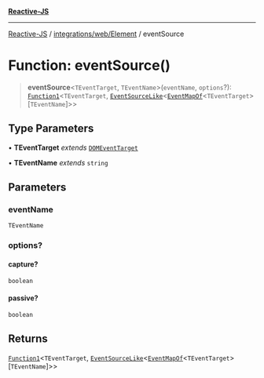 [**Reactive-JS**](../../../../README.md)

***

[Reactive-JS](../../../../README.md) / [integrations/web/Element](../README.md) / eventSource

# Function: eventSource()

> **eventSource**\<`TEventTarget`, `TEventName`\>(`eventName`, `options`?): [`Function1`](../../../../functions/type-aliases/Function1.md)\<`TEventTarget`, [`EventSourceLike`](../../../../computations/interfaces/EventSourceLike.md)\<[`EventMapOf`](../../type-aliases/EventMapOf.md)\<`TEventTarget`\>\[`TEventName`\]\>\>

## Type Parameters

• **TEventTarget** *extends* [`DOMEventTarget`](../../type-aliases/DOMEventTarget.md)

• **TEventName** *extends* `string`

## Parameters

### eventName

`TEventName`

### options?

#### capture?

`boolean`

#### passive?

`boolean`

## Returns

[`Function1`](../../../../functions/type-aliases/Function1.md)\<`TEventTarget`, [`EventSourceLike`](../../../../computations/interfaces/EventSourceLike.md)\<[`EventMapOf`](../../type-aliases/EventMapOf.md)\<`TEventTarget`\>\[`TEventName`\]\>\>
